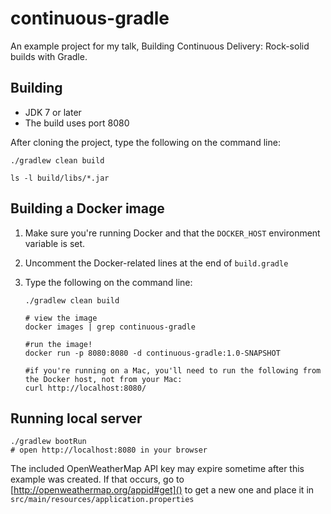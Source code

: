# continuous-gradle

An example project for my talk, Building Continuous Delivery: Rock-solid builds with Gradle.

## Building

* JDK 7 or later
* The build uses port 8080

After cloning the project, type the following on the command line:

    ./gradlew clean build

    ls -l build/libs/*.jar

## Building a Docker image

1. Make sure you're running Docker and that the `DOCKER_HOST` environment variable is set.
2. Uncomment the Docker-related lines at the end of `build.gradle`
3. Type the following on the command line:

    ```
    ./gradlew clean build

    # view the image
    docker images | grep continuous-gradle
    
    #run the image!
    docker run -p 8080:8080 -d continuous-gradle:1.0-SNAPSHOT
    
    #if you're running on a Mac, you'll need to run the following from the Docker host, not from your Mac:
    curl http://localhost:8080/
    ```

## Running local server

    ./gradlew bootRun
    # open http://localhost:8080 in your browser

The included OpenWeatherMap API key may expire sometime after this example was created. If that occurs, go to [http://openweathermap.org/appid#get]() to get a new one and place it in `src/main/resources/application.properties`

